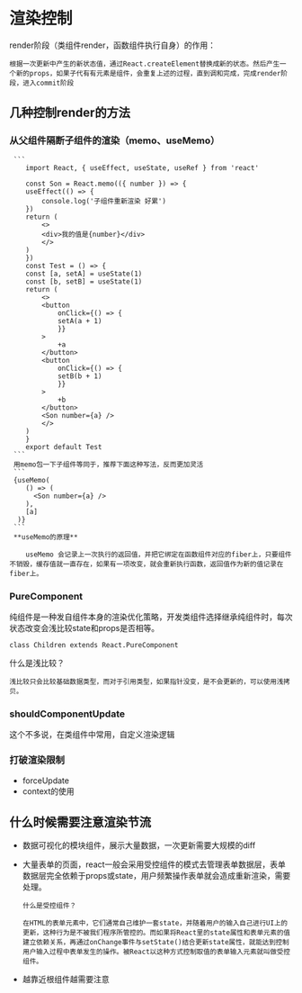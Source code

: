 # 渲染控制
render阶段（类组件render，函数组件执行自身）的作用：
      
    根据一次更新中产生的新状态值，通过React.createElement替换成新的状态。然后产生一个新的props，如果子代有有元素是组件，会重复上述的过程，直到调和完成，完成render阶段，进入commit阶段

## 几种控制render的方法

### 从父组件隔断子组件的渲染（memo、useMemo）
     ```
        import React, { useEffect, useState, useRef } from 'react'

        const Son = React.memo(({ number }) => {
        useEffect(() => {
            console.log('子组件重新渲染 好累')
        })
        return (
            <>
            <div>我的值是{number}</div>
            </>
        )
        })
        const Test = () => {
        const [a, setA] = useState(1)
        const [b, setB] = useState(1)
        return (
            <>
            <button
                onClick={() => {
                setA(a + 1)
                }}
            >
                +a
            </button>
            <button
                onClick={() => {
                setB(b + 1)
                }}
            >
                +b
            </button>
            <Son number={a} />
            </>
        )
        }
        export default Test
     ```
     用memo包一下子组件等同于，推荐下面这种写法，反而更加灵活
     ```
     {useMemo(
        () => (
          <Son number={a} />
        ),
        [a]
      )}
     ```
     **useMemo的原理**

        useMemo 会记录上一次执行的返回值，并把它绑定在函数组件对应的fiber上，只要组件不销毁，缓存值就一直存在，如果有一项改变，就会重新执行函数，返回值作为新的值记录在fiber上。

### PureComponent
纯组件是一种发自组件本身的渲染优化策略，开发类组件选择继承纯组件时，每次状态改变会浅比较state和props是否相等。
```
class Children extends React.PureComponent
```

什么是浅比较？
    
    浅比较只会比较基础数据类型，而对于引用类型，如果指针没变，是不会更新的，可以使用浅拷贝。

### shouldComponentUpdate

这个不多说，在类组件中常用，自定义渲染逻辑

### 打破渲染限制
  - forceUpdate
  - context的使用

## 什么时候需要注意渲染节流

  - 数据可视化的模块组件，展示大量数据，一次更新需要大规模的diff
  - 大量表单的页面，react一般会采用受控组件的模式去管理表单数据层，表单数据层完全依赖于props或state，用户频繁操作表单就会造成重新渲染，需要处理。

        什么是受控组件？

        在HTML的表单元素中，它们通常自己维护一套state，并随着用户的输入自己进行UI上的更新，这种行为是不被我们程序所管控的。而如果将React里的state属性和表单元素的值建立依赖关系，再通过onChange事件与setState()结合更新state属性，就能达到控制用户输入过程中表单发生的操作。被React以这种方式控制取值的表单输入元素就叫做受控组件。

  - 越靠近根组件越需要注意